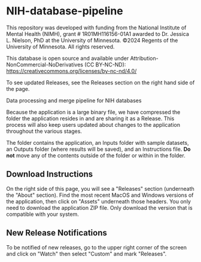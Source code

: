 # NIH-database-pipeline
This repository was developed with funding from the National Institute of Mental Health (NIMH), grant # 1R01MH116156-01A1 awarded to Dr. Jessica L. Nielson, PhD at the University of Minnesota. ©2024 Regents of the University of Minnesota. All rights reserved.

This database is open source and available under Attribution-NonCommercial-NoDerivatives (CC BY-NC-ND): https://creativecommons.org/licenses/by-nc-nd/4.0/

To see updated Releases, see the Releases section on the right hand side of the page.

Data processing and merge pipeline for NIH databases

Because the application is a large binary file, we have compressed the folder the application resides in and are sharing it as a Release. This process will also keep users updated about changes to the application throughout the various stages. 

The folder contains the application, an Inputs folder with sample datasets, an Outputs folder (where results will be saved), and an Instructions file. **Do not** move any of the contents outside of the folder or within in the folder. 


Download Instructions
---

On the right side of this page, you will see a "Releases" section (underneath the "About" section). Find the most recent MacOS and Windows versions of the application, then click on "Assets" underneath those headers. You only need to download the application ZIP file. Only download the version that is compatible with your system. 

New Release Notifications
---

To be notified of new releases, go to the upper right corner of the screen and click on "Watch" then select "Custom" and mark "Releases".
